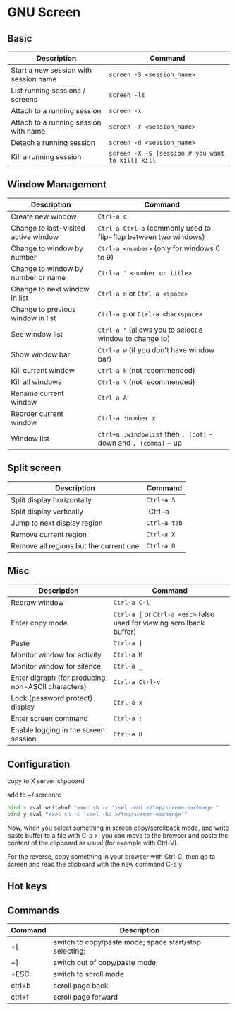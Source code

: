 # GNU Screen

## Basic

| Description                           | Command                                           |
|---------------------------------------|---------------------------------------------------|
| Start a new session with session name | `screen -S <session_name>`                        |
| List running sessions / screens       | `screen -ls`                                      |
| Attach to a running session           | `screen -x`                                       |
| Attach to a running session with name | `screen -r <session_name>`                        |
| Detach a running session              | `screen -d <session_name>`                        |
| Kill a running session                | `screen -X -S [session # you want to kill] kill`  |

## Window Management

| Description                           |  Command        |
|---------------------------------------|-------------------------------------------------------------------|
| Create new window                     | `Ctrl-a c`                                                        |
| Change to last-visited active window  | `Ctrl-a Ctrl-a` (commonly used to flip-flop between two windows)  |
| Change to window by number            | `Ctrl-a <number>` (only for windows 0 to 9)                       |
| Change to window by number or name    | `Ctrl-a ' <number or title>`                                      |
| Change to next window in list         | `Ctrl-a n` or `Ctrl-a <space>`                                    |
| Change to previous window in list     | `Ctrl-a p` or `Ctrl-a <backspace>`                                |
| See window list                       | `Ctrl-a "` (allows you to select a window to change to)           |
| Show window bar                       | `Ctrl-a w` (if you don't have window bar)                         |
| Kill current window                   | `Ctrl-a k` (not recommended)                                      |
| Kill all windows                      | `Ctrl-a \` (not recommended)                                      |
| Rename current window                 | `Ctrl-a A`                                                        |
| Reorder current window                | `Ctrl-a :number x`                                                |
| Window list                           | `ctrl+a :windowlist` then `. (dot)` - down and `, (comma)` - up|

## Split screen

| Description                           | Command                                                           |
|---------------------------------------|-------------------------------------------------------------------|
| Split display horizontally            | `Ctrl-a S`                                                        |
| Split display vertically              | `Ctrl-a |` or `Ctrl-a V` (for the vanilla vertical screen patch)  |
| Jump to next display region           | `Ctrl-a tab`                                                      |
| Remove current region                 | `Ctrl-a X`                                                        |
| Remove all regions but the current one| `Ctrl-a Q`                                                        |

## Misc

| Description                                       | Command           |
|---------------------------------------------------|-------------------|
| Redraw window                                     | `Ctrl-a C-l`      |
| Enter copy mode                                   | `Ctrl-a [` or `Ctrl-a <esc>` (also used for viewing scrollback buffer)|
| Paste                                             | `Ctrl-a ]`        |
| Monitor window for activity                       | `Ctrl-a M`        |
| Monitor window for silence                        | `Ctrl-a _`        |
| Enter digraph (for producing non-ASCII characters)| `Ctrl-a Ctrl-v`   |
| Lock (password protect) display                   | `Ctrl-a x`        |
| Enter screen command                              | `Ctrl-a :`        |
| Enable logging in the screen session              | `Ctrl-a H`        |

## Configuration

copy to X server clipboard

add to ~/.screenrc

```bash
bind > eval writebuf "exec sh -c 'xsel -nbi </tmp/screen-exchange'"
bind y eval "exec sh -c 'xsel -bo >/tmp/screen-exchange'"
```

Now, when you select something in screen copy/scrollback mode, and write paste buffer to a file with C-a >, you can move to the browser and paste the content of the clipboard as usual (for example with Ctrl-V).

For the reverse, copy something in your browser with Ctrl-C, then go to screen and read the clipboard with the new command C-a y

## Hot keys

## Commands

| Command       | Description |
| ------------- | ----------- |
| <lead>+[      | switch to copy/paste mode; space start/stop selecting; |
| <lead>+]      | switch out of copy/paste mode; |
| <lead>+ESC    | switch to scroll mode |
| ctrl+b        | scroll page back |
| ctrl+f        | scroll page forward |
